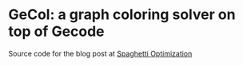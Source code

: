 # GeCol: a graph coloring solver on top of Gecode

Source code for the blog post at [Spaghetti Optimization](stegua.github.io)
